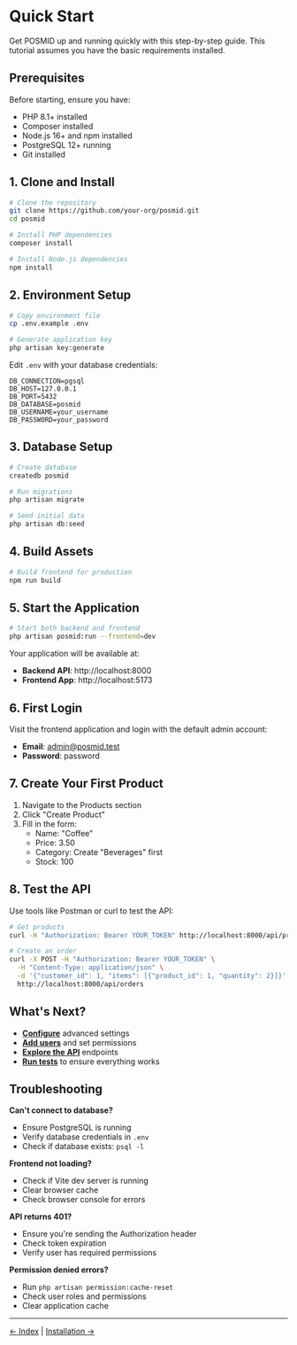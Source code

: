 # Quick Start

Get POSMID up and running quickly with this step-by-step guide. This tutorial assumes you have the basic requirements installed.

## Prerequisites

Before starting, ensure you have:

- PHP 8.1+ installed
- Composer installed
- Node.js 16+ and npm installed
- PostgreSQL 12+ running
- Git installed

## 1. Clone and Install

```bash
# Clone the repository
git clone https://github.com/your-org/posmid.git
cd posmid

# Install PHP dependencies
composer install

# Install Node.js dependencies
npm install
```

## 2. Environment Setup

```bash
# Copy environment file
cp .env.example .env

# Generate application key
php artisan key:generate
```

Edit `.env` with your database credentials:

```env
DB_CONNECTION=pgsql
DB_HOST=127.0.0.1
DB_PORT=5432
DB_DATABASE=posmid
DB_USERNAME=your_username
DB_PASSWORD=your_password
```

## 3. Database Setup

```bash
# Create database
createdb posmid

# Run migrations
php artisan migrate

# Seed initial data
php artisan db:seed
```

## 4. Build Assets

```bash
# Build frontend for production
npm run build
```

## 5. Start the Application

```bash
# Start both backend and frontend
php artisan posmid:run --frontend=dev
```

Your application will be available at:
- **Backend API**: http://localhost:8000
- **Frontend App**: http://localhost:5173

## 6. First Login

Visit the frontend application and login with the default admin account:

- **Email**: admin@posmid.test
- **Password**: password

## 7. Create Your First Product

1. Navigate to the Products section
2. Click "Create Product"
3. Fill in the form:
   - Name: "Coffee"
   - Price: 3.50
   - Category: Create "Beverages" first
   - Stock: 100

## 8. Test the API

Use tools like Postman or curl to test the API:

```bash
# Get products
curl -H "Authorization: Bearer YOUR_TOKEN" http://localhost:8000/api/products

# Create an order
curl -X POST -H "Authorization: Bearer YOUR_TOKEN" \
  -H "Content-Type: application/json" \
  -d '{"customer_id": 1, "items": [{"product_id": 1, "quantity": 2}]}' \
  http://localhost:8000/api/orders
```

## What's Next?

- **[Configure](configuration.md)** advanced settings
- **[Add users](authentication.md)** and set permissions
- **[Explore the API](api.md)** endpoints
- **[Run tests](testing.md)** to ensure everything works

## Troubleshooting

**Can't connect to database?**
- Ensure PostgreSQL is running
- Verify database credentials in `.env`
- Check if database exists: `psql -l`

**Frontend not loading?**
- Check if Vite dev server is running
- Clear browser cache
- Check browser console for errors

**API returns 401?**
- Ensure you're sending the Authorization header
- Check token expiration
- Verify user has required permissions

**Permission denied errors?**
- Run `php artisan permission:cache-reset`
- Check user roles and permissions
- Clear application cache

---

[← Index](index.md) | [Installation →](installation.md)